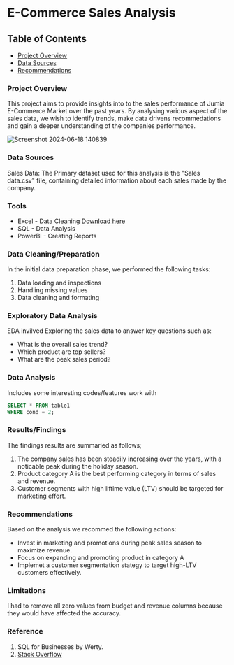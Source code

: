# E-Commerce Sales Analysis

## Table of Contents

- [Project Overview](Project-Overview)
- [Data Sources](#Data-sources)
- [Recommendations](#Recommendations)

### Project Overview

This project aims to provide insights into to the sales performance of Jumia E-Commerce Market over the past years. By analysing various aspect of the sales data, we wish to identify trends, make data drivens recommedations and gain a deeper understanding of the companies performance.


![Screenshot 2024-06-18 140839](https://github.com/Shir2023/Documenting_Sample/assets/145821310/e95131d1-0506-4da9-9807-08163f4fbccd)


### Data Sources

Sales Data: The Primary dataset used for this analysis is the "Sales data.csv" file, containing detailed information about each sales made by the company.

### Tools

- Excel - Data Cleaning [Download here](https://microsoft.com)
- SQL - Data Analysis
- PowerBI - Creating Reports

### Data Cleaning/Preparation

In the initial data preparation phase, we performed the following tasks:

1. Data loading and inspections
2. Handling missing values
3. Data cleaning and formating

### Exploratory Data Analysis

EDA invilved Exploring the sales data to answer key questions such as:

- What is the overall sales trend?
- Which product are top sellers?
- What are the peak sales period?

### Data Analysis

Includes some interesting codes/features work with

```sql
SELECT * FROM table1
WHERE cond = 2;
```

### Results/Findings

The findings results are summaried as follows;
1. The company sales has been steadily increasing over the years, with a noticable peak during the holiday season.
2. Product category A is the best performing category in terms of sales and revenue.
3. Customer segments with high liftime value (LTV) should be targeted for marketing effort.

### Recommendations

Based on the analysis we recommed the following actions:
- Invest in marketing and promotions during peak sales season to maximize revenue.
- Focus on expanding and promoting product in category A
- Implemet a customer segmentation stategy to target high-LTV customers effectively.

### Limitations

I had to remove all zero values from budget and revenue columns because they would have affected the accuracy.

### Reference

1. SQL for Businesses by Werty.
2. [Stack Overflow](https://stack.com)
   



